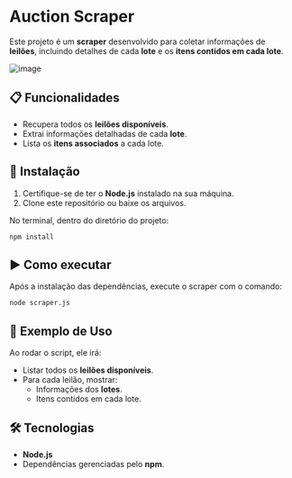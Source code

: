 # Auction Scraper

Este projeto é um **scraper** desenvolvido para coletar informações de **leilões**, incluindo detalhes de cada **lote** e os **itens contidos em cada lote**.

![image](https://github.com/user-attachments/assets/c407641a-0bdf-4276-a964-f95f42d188d6)

## 📋 Funcionalidades
- Recupera todos os **leilões disponíveis**.
- Extrai informações detalhadas de cada **lote**.
- Lista os **itens associados** a cada lote.

## 🚀 Instalação

1. Certifique-se de ter o **Node.js** instalado na sua máquina.
2. Clone este repositório ou baixe os arquivos.

No terminal, dentro do diretório do projeto:

```bash
npm install
```

## ▶️ Como executar
Após a instalação das dependências, execute o scraper com o comando:
```bash
node scraper.js
```

## 📝 Exemplo de Uso

Ao rodar o script, ele irá:

- Listar todos os **leilões disponíveis**.
- Para cada leilão, mostrar:
  - Informações dos **lotes**.
  - Itens contidos em cada lote.

## 🛠 Tecnologias

- **Node.js**
- Dependências gerenciadas pelo **npm**.
